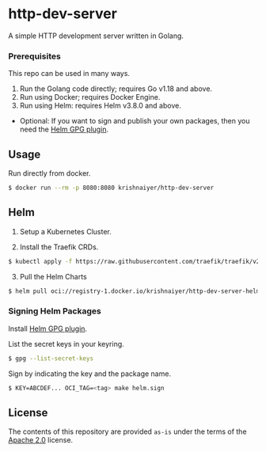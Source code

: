 # http-dev-server

A simple HTTP development server written in Golang.

### Prerequisites
This repo can be used in many ways.

1. Run the Golang code directly; requires Go v1.18 and above.
2. Run using Docker; requires Docker Engine.
3. Run using Helm: requires Helm v3.8.0 and above.
  - Optional: If you want to sign and publish your own packages, then you need the [Helm GPG plugin](https://github.com/technosophos/helm-gpg).

## Usage

Run directly from docker.

```bash
$ docker run --rm -p 8080:8080 krishnaiyer/http-dev-server
```

## Helm

1. Setup a Kubernetes Cluster.

2. Install the Traefik CRDs.

```bash
$ kubectl apply -f https://raw.githubusercontent.com/traefik/traefik/v2.9/docs/content/reference/dynamic-configuration/kubernetes-crd-definition-v1.yml
```

3. Pull the Helm Charts

```bash
$ helm pull oci://registry-1.docker.io/krishnaiyer/http-dev-server-helm --version <version>
```

### Signing Helm Packages

Install [Helm GPG plugin](https://github.com/technosophos/helm-gpg).

List the secret keys in your keyring.

```bash
$ gpg --list-secret-keys
```

Sign by indicating the key and the package name.

```bash
$ KEY=ABCDEF... OCI_TAG=<tag> make helm.sign
```

## License

The contents of this repository are provided `as-is` under the terms of the [Apache 2.0](./LICENSE) license.
